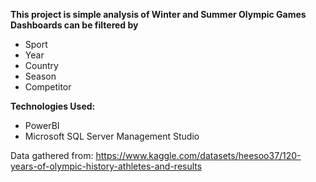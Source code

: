 **This project is simple analysis of Winter and Summer Olympic Games**
**Dashboards can be filtered by**
- Sport
- Year
- Country
- Season
- Competitor


**Technologies Used:**
- PowerBI
- Microsoft SQL Server Management Studio

Data gathered from: https://www.kaggle.com/datasets/heesoo37/120-years-of-olympic-history-athletes-and-results
